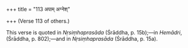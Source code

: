 +++
title = "113 अपाम् अग्नेश्"

+++
(Verse 113 of others.)

This verse is quoted in *Nṛsiṃhaprasāda* (Śrāddha, p. 15b);—in
*Hemādri*, (Śrāddha, p. 802);—and in *Nṛsiṃhaprasāda* (Śrāddha, p. 15a).


